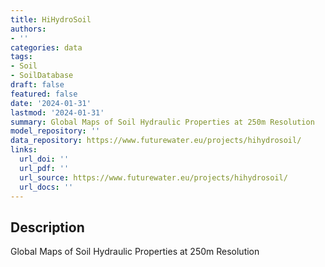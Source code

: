 ```yaml
---
title: HiHydroSoil
authors:
- ''
categories: data
tags:
- Soil
- SoilDatabase
draft: false
featured: false
date: '2024-01-31'
lastmod: '2024-01-31'
summary: Global Maps of Soil Hydraulic Properties at 250m Resolution
model_repository: ''
data_repository: https://www.futurewater.eu/projects/hihydrosoil/
links:
  url_doi: ''
  url_pdf: ''
  url_source: https://www.futurewater.eu/projects/hihydrosoil/
  url_docs: ''
---
```


## Description

Global Maps of Soil Hydraulic Properties at 250m Resolution

